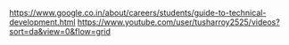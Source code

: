 https://www.google.co.in/about/careers/students/guide-to-technical-development.html
https://www.youtube.com/user/tusharroy2525/videos?sort=da&view=0&flow=grid
